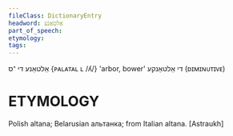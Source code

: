 ```yaml
---
fileClass: DictionaryEntry
headword: אַלטאַנע
part_of_speech: 
etymology: 
tags: 
---
```

אַלטאַנע
די
־ס
{ᴘᴀʟᴀᴛᴀʟ ʟ /ʎ/}
'arbor, bower'
די אַלטאַנקע
(ᴅɪᴍɪɴᴜᴛɪᴠᴇ) 

ETYMOLOGY
===========
Polish altana; Belarusian альтанка; from Italian altana.
[Astraukh]